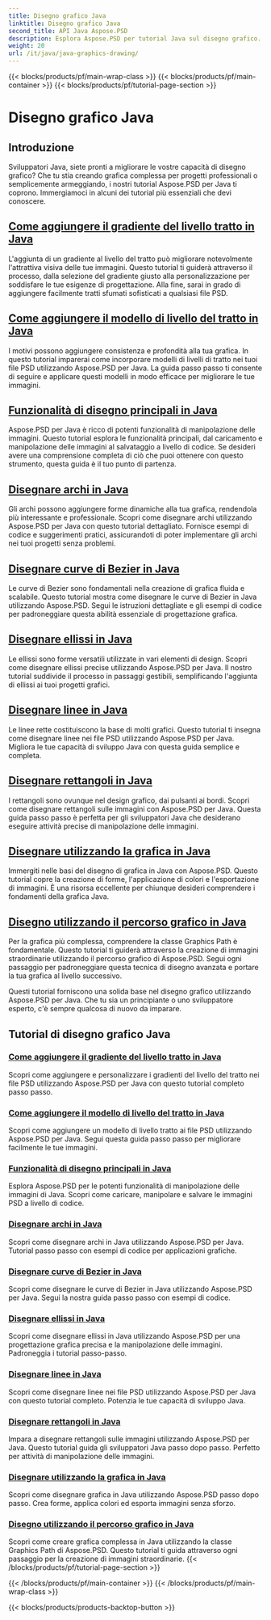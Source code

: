 ```yaml
---
title: Disegno grafico Java
linktitle: Disegno grafico Java
second_title: API Java Aspose.PSD
description: Esplora Aspose.PSD per tutorial Java sul disegno grafico. Impara ad aggiungere tratti, disegnare forme e manipolare file PSD con guide dettagliate.
weight: 20
url: /it/java/java-graphics-drawing/
---
```


{{< blocks/products/pf/main-wrap-class >}}
{{< blocks/products/pf/main-container >}}
{{< blocks/products/pf/tutorial-page-section >}}

# Disegno grafico Java


## Introduzione

Sviluppatori Java, siete pronti a migliorare le vostre capacità di disegno grafico? Che tu stia creando grafica complessa per progetti professionali o semplicemente armeggiando, i nostri tutorial Aspose.PSD per Java ti coprono. Immergiamoci in alcuni dei tutorial più essenziali che devi conoscere.

## [Come aggiungere il gradiente del livello tratto in Java](./add-stroke-layer-gradient/)

L'aggiunta di un gradiente al livello del tratto può migliorare notevolmente l'attrattiva visiva delle tue immagini. Questo tutorial ti guiderà attraverso il processo, dalla selezione del gradiente giusto alla personalizzazione per soddisfare le tue esigenze di progettazione. Alla fine, sarai in grado di aggiungere facilmente tratti sfumati sofisticati a qualsiasi file PSD.

## [Come aggiungere il modello di livello del tratto in Java](./add-stroke-layer-pattern/)

I motivi possono aggiungere consistenza e profondità alla tua grafica. In questo tutorial imparerai come incorporare modelli di livelli di tratto nei tuoi file PSD utilizzando Aspose.PSD per Java. La guida passo passo ti consente di seguire e applicare questi modelli in modo efficace per migliorare le tue immagini.

## [Funzionalità di disegno principali in Java](./core-drawing-features/)

Aspose.PSD per Java è ricco di potenti funzionalità di manipolazione delle immagini. Questo tutorial esplora le funzionalità principali, dal caricamento e manipolazione delle immagini al salvataggio a livello di codice. Se desideri avere una comprensione completa di ciò che puoi ottenere con questo strumento, questa guida è il tuo punto di partenza.

## [Disegnare archi in Java](./drawing-arcs/)

Gli archi possono aggiungere forme dinamiche alla tua grafica, rendendola più interessante e professionale. Scopri come disegnare archi utilizzando Aspose.PSD per Java con questo tutorial dettagliato. Fornisce esempi di codice e suggerimenti pratici, assicurandoti di poter implementare gli archi nei tuoi progetti senza problemi.

## [Disegnare curve di Bezier in Java](./drawing-bezier-curves/)

Le curve di Bezier sono fondamentali nella creazione di grafica fluida e scalabile. Questo tutorial mostra come disegnare le curve di Bezier in Java utilizzando Aspose.PSD. Segui le istruzioni dettagliate e gli esempi di codice per padroneggiare questa abilità essenziale di progettazione grafica.

## [Disegnare ellissi in Java](./drawing-ellipses/)

Le ellissi sono forme versatili utilizzate in vari elementi di design. Scopri come disegnare ellissi precise utilizzando Aspose.PSD per Java. Il nostro tutorial suddivide il processo in passaggi gestibili, semplificando l'aggiunta di ellissi ai tuoi progetti grafici.

## [Disegnare linee in Java](./drawing-lines/)

Le linee rette costituiscono la base di molti grafici. Questo tutorial ti insegna come disegnare linee nei file PSD utilizzando Aspose.PSD per Java. Migliora le tue capacità di sviluppo Java con questa guida semplice e completa.

## [Disegnare rettangoli in Java](./drawing-rectangles/)

I rettangoli sono ovunque nel design grafico, dai pulsanti ai bordi. Scopri come disegnare rettangoli sulle immagini con Aspose.PSD per Java. Questa guida passo passo è perfetta per gli sviluppatori Java che desiderano eseguire attività precise di manipolazione delle immagini.

## [Disegnare utilizzando la grafica in Java](./drawing-using-graphics/)

Immergiti nelle basi del disegno di grafica in Java con Aspose.PSD. Questo tutorial copre la creazione di forme, l'applicazione di colori e l'esportazione di immagini. È una risorsa eccellente per chiunque desideri comprendere i fondamenti della grafica Java.

## [Disegno utilizzando il percorso grafico in Java](./drawing-using-graphics-path/)

Per la grafica più complessa, comprendere la classe Graphics Path è fondamentale. Questo tutorial ti guiderà attraverso la creazione di immagini straordinarie utilizzando il percorso grafico di Aspose.PSD. Segui ogni passaggio per padroneggiare questa tecnica di disegno avanzata e portare la tua grafica al livello successivo.

Questi tutorial forniscono una solida base nel disegno grafico utilizzando Aspose.PSD per Java. Che tu sia un principiante o uno sviluppatore esperto, c'è sempre qualcosa di nuovo da imparare.

## Tutorial di disegno grafico Java
### [Come aggiungere il gradiente del livello tratto in Java](./add-stroke-layer-gradient/)
Scopri come aggiungere e personalizzare i gradienti del livello del tratto nei file PSD utilizzando Aspose.PSD per Java con questo tutorial completo passo passo.
### [Come aggiungere il modello di livello del tratto in Java](./add-stroke-layer-pattern/)
Scopri come aggiungere un modello di livello tratto ai file PSD utilizzando Aspose.PSD per Java. Segui questa guida passo passo per migliorare facilmente le tue immagini.
### [Funzionalità di disegno principali in Java](./core-drawing-features/)
Esplora Aspose.PSD per le potenti funzionalità di manipolazione delle immagini di Java. Scopri come caricare, manipolare e salvare le immagini PSD a livello di codice.
### [Disegnare archi in Java](./drawing-arcs/)
Scopri come disegnare archi in Java utilizzando Aspose.PSD per Java. Tutorial passo passo con esempi di codice per applicazioni grafiche.
### [Disegnare curve di Bezier in Java](./drawing-bezier-curves/)
Scopri come disegnare le curve di Bezier in Java utilizzando Aspose.PSD per Java. Segui la nostra guida passo passo con esempi di codice.
### [Disegnare ellissi in Java](./drawing-ellipses/)
Scopri come disegnare ellissi in Java utilizzando Aspose.PSD per una progettazione grafica precisa e la manipolazione delle immagini. Padroneggia i tutorial passo-passo.
### [Disegnare linee in Java](./drawing-lines/)
Scopri come disegnare linee nei file PSD utilizzando Aspose.PSD per Java con questo tutorial completo. Potenzia le tue capacità di sviluppo Java.
### [Disegnare rettangoli in Java](./drawing-rectangles/)
Impara a disegnare rettangoli sulle immagini utilizzando Aspose.PSD per Java. Questo tutorial guida gli sviluppatori Java passo dopo passo. Perfetto per attività di manipolazione delle immagini.
### [Disegnare utilizzando la grafica in Java](./drawing-using-graphics/)
Scopri come disegnare grafica in Java utilizzando Aspose.PSD passo dopo passo. Crea forme, applica colori ed esporta immagini senza sforzo.
### [Disegno utilizzando il percorso grafico in Java](./drawing-using-graphics-path/)
Scopri come creare grafica complessa in Java utilizzando la classe Graphics Path di Aspose.PSD. Questo tutorial ti guida attraverso ogni passaggio per la creazione di immagini straordinarie.
{{< /blocks/products/pf/tutorial-page-section >}}

{{< /blocks/products/pf/main-container >}}
{{< /blocks/products/pf/main-wrap-class >}}

{{< blocks/products/products-backtop-button >}}
